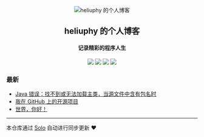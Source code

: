 <p align="center"><img alt="heliuphy 的个人博客" src="https://static.b3log.org/images/brand/solo-32.png"></p><h2 align="center">
heliuphy 的个人博客
</h2>

<h4 align="center">记录精彩的程序人生</h4>
<p align="center"><a title="heliuphy 的个人博客" target="_blank" href="https://github.com/heliuphy/solo-blog"><img src="https://img.shields.io/github/last-commit/heliuphy/solo-blog.svg?style=flat-square&color=FF9900"></a>
<a title="GitHub repo size in bytes" target="_blank" href="https://github.com/heliuphy/solo-blog"><img src="https://img.shields.io/github/repo-size/heliuphy/solo-blog.svg?style=flat-square"></a>
<a title="Solo Version" target="_blank" href="https://github.com/b3log/solo/releases"><img src="https://img.shields.io/badge/solo-3.6.6-f1e05a.svg?style=flat-square&color=blueviolet"></a>
<a title="Hits" target="_blank" href="https://github.com/b3log/hits"><img src="https://hits.b3log.org/heliuphy/solo-blog.svg"></a></p>

### 最新

* [Java 错误：找不到或无法加载主类，当源文件中含有包名时](https://www.stdstring.com/articles/2019/11/14/1573719092582.html)
* [我在 GitHub 上的开源项目](https://www.stdstring.com/my-github-repos)
* [世界，你好！](https://www.stdstring.com/hello-solo)



---

本仓库通过 [Solo](https://github.com/b3log/solo) 自动进行同步更新 ❤️ 